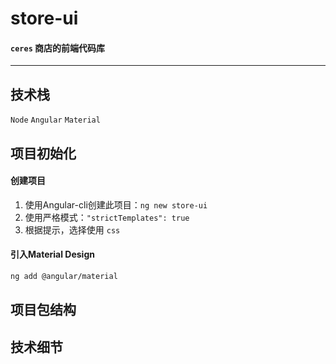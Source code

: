 # store-ui
#### `ceres` 商店的前端代码库
---

## 技术栈
`Node`
`Angular`
`Material`

## 项目初始化

#### 创建项目
1. 使用Angular-cli创建此项目：`ng new store-ui`
2. 使用严格模式：`"strictTemplates": true`
3. 根据提示，选择使用 `css`

#### 引入Material Design
```bash
ng add @angular/material
```

## 项目包结构

## 技术细节

